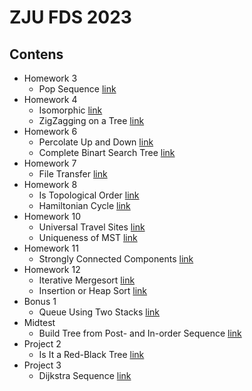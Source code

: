 # ZJU FDS 2023
## Contens
- Homework 3
    - Pop Sequence [link](https://github.com/novel2430/ZJU-2023-FDS/tree/main/ZJUFDS_2023_HW3/7-1-Pop-Sequence)
- Homework 4
    - Isomorphic [link](https://github.com/novel2430/ZJU-2023-FDS/tree/main/ZJUFDS_2023_HW4/6-1-Isomorphic)
    - ZigZagging on a Tree [link](https://github.com/novel2430/ZJU-2023-FDS/tree/main/ZJUFDS_2023_HW4/7-1-ZigZagging-on-a-Tree)
- Homework 6
    - Percolate Up and Down [link](https://github.com/novel2430/ZJU-2023-FDS/tree/main/ZJUFDS_2023_HW6/6-1-Percolate-Up-and-Down)
    - Complete Binart Search Tree [link](https://github.com/novel2430/ZJU-2023-FDS/tree/main/ZJUFDS_2023_HW6/7-1-Complete-Binary-Search-Tree)
- Homework 7
    - File Transfer [link](https://github.com/novel2430/ZJU-2023-FDS/tree/main/ZJUFDS_2023_HW7/7-1-File-Transfer)
- Homework 8
    - Is Topological Order [link](https://github.com/novel2430/ZJU-2023-FDS/tree/main/ZJUFDS_2023_HW8/6-1-Is-Topological-Order)
    - Hamiltonian Cycle [link](https://github.com/novel2430/ZJU-2023-FDS/tree/main/ZJUFDS_2023_HW8/7-1-Hamiltonian-Cycle)
- Homework 10
    -  Universal Travel Sites [link](https://github.com/novel2430/ZJU-2023-FDS/tree/main/ZJUFDS_2023_HW10/7-1-Universal-Travel-Sites)
    -  Uniqueness of MST [link](https://github.com/novel2430/ZJU-2023-FDS/tree/main/ZJUFDS_2023_HW10/7-2-Uniqueness-of-MST)
- Homework 11
    - Strongly Connected Components [link](https://github.com/novel2430/ZJU-2023-FDS/tree/main/ZJUFDS_2023_HW11/6-1-Strongly-Connected-Components)
- Homework 12
    - Iterative Mergesort [link](https://github.com/novel2430/ZJU-2023-FDS/tree/main/ZJUFDS_2023_HW12/6-1-Iterative-Mergesort)
    - Insertion or Heap Sort [link](https://github.com/novel2430/ZJU-2023-FDS/tree/main/ZJUFDS_2023_HW12/7-1-Insertion-or-Heap-Sort)
- Bonus 1
    - Queue Using Two Stacks [link](https://github.com/novel2430/ZJU-2023-FDS/tree/main/ZJUFDS-2023-Bonus1/7-1-Queue-Using-Two-Stacks)
- Midtest
    - Build Tree from Post- and In-order Sequence [link](https://github.com/novel2430/ZJU-2023-FDS/tree/main/ZJUFDS_2023_midtest/R6-1-Build-Tree-from-Post-and-In-order-Sequences)
- Project 2
    - Is It a Red-Black Tree [link](https://github.com/novel2430/ZJU-2023-FDS/tree/main/ZJUFDS_2023_P2/Is-It-A-Red-Black-Tree)
- Project 3
    - Dijkstra Sequence [link](https://github.com/novel2430/ZJU-2023-FDS/tree/main/ZJUFDS_2023_P3/Dijkstra-Sequence)
